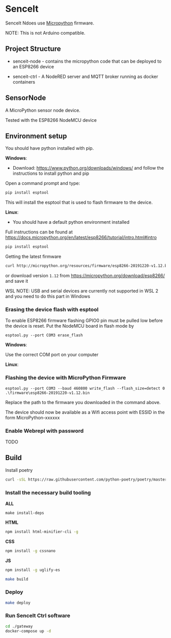 # SenceIt

SenceIt Ndoes use [Micropython](https://micropython.org/) firmware.

NOTE:  This is not Arduino compatible.

## Project Structure

* senceit-node - contains the micropython code that can be deployed to an ESP8266 device

* senceit-ctrl - A NodeRED server and MQTT broker running as docker containers

## SensorNode

A MicroPython sensor node device.

Tested with the ESP8266 NodeMCU device

## Environment setup

You should have python installed with pip. 

**Windows**: 

- Download: https://www.python.org/downloads/windows/ and follow the instructions to install python and pip

Open a command prompt and type:

```cmd
pip install esptool
```

This will install the esptool that is used to flash firmware to the device.

**Linux**:

- You should have a default python environment installed

Full instructions can be found at https://docs.micropython.org/en/latest/esp8266/tutorial/intro.html#intro

```bash
pip install esptool
```

Getting the latest firmware

```bash
curl http://micropython.org/resources/firmware/esp8266-20191220-v1.12.bin -o ./firmware/esp8266-20191220-v1.12.bin
```

or download version `1.12` from https://micropython.org/download/esp8266/ and save it

WSL NOTE: USB and serial devices are currently not supported in WSL 2 and you need to do this part in Windows

### Erasing the device flash with esptool

To enable ESP8266 firmware flashing GPIO0 pin must be pulled low before the device is reset.
Put the NodeMCU board in flash mode by

```pwsh
esptool.py --port COM3 erase_flash
```

**Windows**:

Use the correct COM port on your computer

**Linux**:

### Flashing the device with MicroPython Firmware

```pwsh
esptool.py --port COM3 --baud 460800 write_flash --flash_size=detect 0 .\firmware\esp8266-20191220-v1.12.bin
```

Replace the path to the firmware you downloaded in the command above.

The device should now be available as a Wifi access point with ESSID in the form MicroPython-xxxxxx

### Enable Webrepl with password

TODO

## Build

Install poetry

```bash
curl -sSL https://raw.githubusercontent.com/python-poetry/poetry/master/get-poetry.py | python
```

### Install the necessary build tooling

**ALL**

```
make install-deps
```

**HTML**

```bash
npm install html-minifier-cli -g
```

**CSS**

```bash
npm install -g cssnano
```

**JS**

```bash
npm install -g uglify-es
```

```bash
make build
```

### Deploy

```bash
make deploy
```

### Run SenceIt Ctrl software

```bash
cd ./gateway
docker-compose up -d
```
